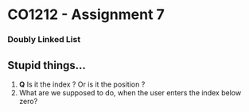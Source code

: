 # CO1212 - Assignment 7 
### Doubly Linked List

## Stupid things...
1. **Q** Is it the index ? Or is it the position ?
2. What are we supposed to do, when the user enters the index below zero?
